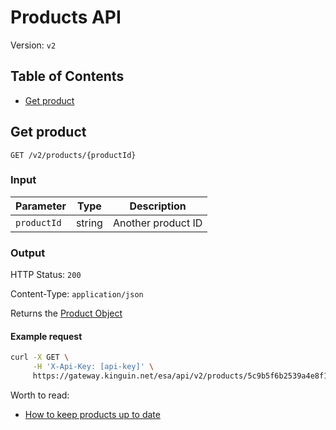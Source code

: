 # Products API

Version: `v2`

## Table of Contents

- [Get product](#get-product)


## Get product

`GET /v2/products/{productId}`

### Input

Parameter | Type | Description
--------- | :-----: | -----------
`productId` | string | Another product ID

### Output

HTTP Status: `200`

Content-Type: `application/json`

Returns the [Product Object](../v1/README.md#product-object)

#### Example request

```bash
curl -X GET \
     -H 'X-Api-Key: [api-key]' \
     https://gateway.kinguin.net/esa/api/v2/products/5c9b5f6b2539a4e8f172916a
```

Worth to read:

- [How to keep products up to date](../../../features/ProductUpdates.md)
